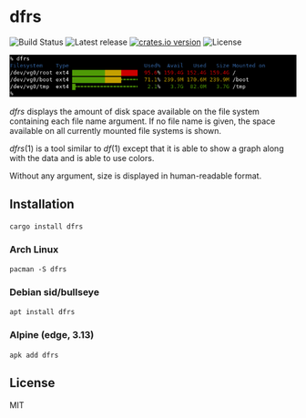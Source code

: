 # dfrs

![Build Status](https://img.shields.io/github/workflow/status/anthraxx/dfrs/CI) ![Latest release](https://img.shields.io/github/v/release/anthraxx/dfrs) [![crates.io version](https://img.shields.io/crates/v/dfrs.svg)](https://crates.io/crates/dfrs) ![License](https://img.shields.io/github/license/anthraxx/dfrs)


![](contrib/screenshot.png)

*dfrs* displays the amount of disk space available on the file system
containing each file name argument. If no file name is given, the space
available on all currently mounted file systems is shown.

*dfrs*(1) is a tool similar to *df*(1) except that it is able to show a graph
along with the data and is able to use colors.

Without any argument, size is displayed in human-readable format.

## Installation

    cargo install dfrs

### Arch Linux

    pacman -S dfrs

### Debian sid/bullseye

    apt install dfrs

### Alpine (edge, 3.13)

    apk add dfrs

## License

MIT
